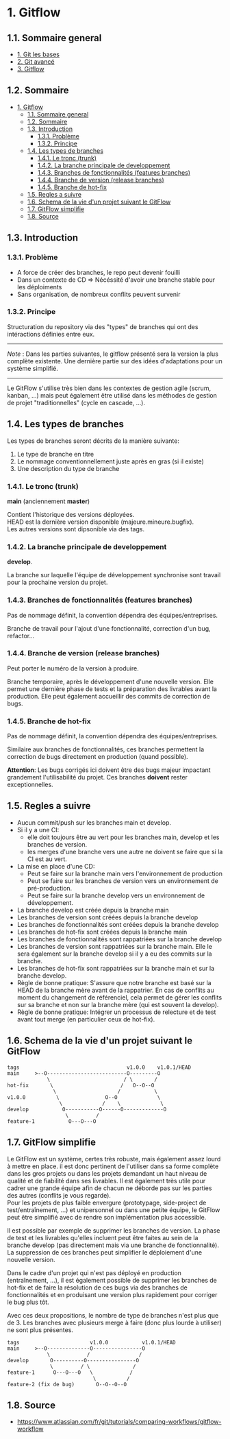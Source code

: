# 1. Gitflow

## 1.1. Sommaire general

- [1. Git les bases](.)
- [2. Git avancé](./2_Git_avance.md)
- [3. Gitflow](./3_Gitflow.md)

## 1.2. Sommaire

- [1. Gitflow](#1-gitflow)
  - [1.1. Sommaire general](#11-sommaire-general)
  - [1.2. Sommaire](#12-sommaire)
  - [1.3. Introduction](#13-introduction)
    - [1.3.1. Problème](#131-problème)
    - [1.3.2. Principe](#132-principe)
  - [1.4. Les types de branches](#14-les-types-de-branches)
    - [1.4.1. Le tronc (trunk)](#141-le-tronc-trunk)
    - [1.4.2. La branche principale de developpement](#142-la-branche-principale-de-developpement)
    - [1.4.3. Branches de fonctionnalités (features branches)](#143-branches-de-fonctionnalités-features-branches)
    - [1.4.4. Branche de version (release branches)](#144-branche-de-version-release-branches)
    - [1.4.5. Branche de hot-fix](#145-branche-de-hot-fix)
  - [1.5. Regles a suivre](#15-regles-a-suivre)
  - [1.6. Schema de la vie d'un projet suivant le GitFlow](#16-schema-de-la-vie-dun-projet-suivant-le-gitflow)
  - [1.7. GitFlow simplifie](#17-gitflow-simplifie)
  - [1.8. Source](#18-source)

## 1.3. Introduction

### 1.3.1. Problème

- A force de créer des branches, le repo peut devenir fouilli
- Dans un contexte de CD => Nécéssité d'avoir une branche stable pour les déploiments
- Sans organisation, de nombreux conflits peuvent survenir

### 1.3.2. Principe

Structuration du repository via des "types" de branches qui ont des intéractions définies entre eux.

---

*Note* : Dans les parties suivantes, le gitflow présenté sera la version la plus complète existente. Une dernière partie sur des idées d'adaptations pour un système simplifié.

---

Le GitFlow s'utilise très bien dans les contextes de gestion agile (scrum, kanban, ...) mais peut également être utilisé dans les méthodes de gestion de projet "traditionnelles" (cycle en cascade, ...).

## 1.4. Les types de branches

Les types de branches seront décrits de la manière suivante:

1. Le type de branche en titre
2. Le nommage conventionnellement juste après en gras (si il existe)
3. Une description du type de branche

### 1.4.1. Le tronc (trunk)

**main** (anciennement **master**)

Contient l'historique des versions déployées.  
HEAD est la dernière version disponible (majeure.mineure.bugfix).  
Les autres versions sont dipsonible via des tags.

### 1.4.2. La branche principale de developpement

**develop**.

La branche sur laquelle l'équipe de développement synchronise sont travail pour la prochaine version du projet.

### 1.4.3. Branches de fonctionnalités (features branches)

Pas de nommage définit, la convention dépendra des équipes/entreprises.

Branche de travail pour l'ajout d'une fonctionnalité, correction d'un bug, refactor...

### 1.4.4. Branche de version (release branches)

Peut porter le numéro de la version à produire.

Branche temporaire, après le développement d'une nouvelle version. Elle permet une dernière phase de tests et la préparation des livrables avant la production. Elle peut également accueillir des commits de correction de bugs.

### 1.4.5. Branche de hot-fix

Pas de nommage définit, la convention dépendra des équipes/entreprises.

Similaire aux branches de fonctionnalités, ces branches permettent la correction de bugs directement en production (quand possible).

**Attention**: Les bugs corrigés ici doivent être des bugs majeur impactant grandement l'utilisabilité du projet. Ces branches **doivent** rester exceptionnelles.

## 1.5. Regles a suivre

- Aucun commit/push sur les branches main et develop.
- Si il y a une CI:
  - elle doit toujours être au vert pour les branches main, develop et les branches de version.
  - les merges d'une branche vers une autre ne doivent se faire que si la CI est au vert.
- La mise en place d'une CD:
  - Peut se faire sur la branche main vers l'environnement de production
  - Peut se faire sur les branches de version vers un environnement de pré-production.
  - Peut se faire sur la branche develop vers un environnement de développement.
- La branche develop est créée depuis la branche main
- Les branches de version sont créées depuis la branche develop
- Les branches de fonctionnalités sont créées depuis la branche develop
- Les branches de hot-fix sont créées depuis la branche main
- Les branches de fonctionnalités sont rappatriées sur la branche develop
- Les branches de version sont rappatriées sur la branche main. Elle le sera également sur la branche develop si il y a eu des commits sur la branche.
- Les branches de hot-fix sont rappatriées sur la branche main et sur la branche develop.
- Règle de bonne pratique: S'assure que notre branche est basé sur la HEAD de la branche mère avant de la rappatrier. En cas de conflits au moment du changement de référenciel, cela permet de gérer les conflits sur sa branche et non sur la branche mère (qui est souvent la develop).
- Règle de bonne pratique: Intégrer un processus de relecture et de test avant tout merge (en particulier ceux de hot-fix).

## 1.6. Schema de la vie d'un projet suivant le GitFlow

```plaintext
tags                                   v1.0.0    v1.0.1/HEAD
main     >--O--------------------------O---------O
             \                        / \       /
hot-fix       \                      /   O--O--O
               \                    /           \
v1.0.0          \               O--O             \
                 \             /    \             \
develop           O-----------O------O-------------O
                   \         /
feature-1           O---O---O
```

## 1.7. GitFlow simplifie

Le GitFlow est un système, certes très robuste, mais également assez lourd à mettre en place. il est donc pertinent de l'utiliser dans sa forme complète dans les gros projets ou dans les projets demandant un haut niveau de qualité et de fiabilité dans ses livrables. Il est également très utile pour cadrer une grande équipe afin de chacun ne déborde pas sur les parties des autres (conflits je vous regarde).  
Pour les projets de plus faible envergure (prototypage, side-project de test/entraînement, ...) et unipersonnel ou dans une petite équipe, le GitFlow peut être simplifié avec de rendre son implémentation plus accessible.

Il est possible par exemple de supprimer les branches de version. La phase de test et les livrables qu'elles incluent peut être faites au sein de la branche develop (pas directement mais via une branche de fonctionnalité).  
La suppression de ces branches peut simplifier le déploiement d'une nouvelle version.

Dans le cadre d'un projet qui n'est pas déployé en production (entraînement, ...), il est également possible de supprimer les branches de hot-fix et de faire la résolution de ces bugs via des branches de fonctionnalités et en produisant une version plus rapidement pour corriger le bug plus tôt.

Avec ces deux propositions, le nombre de type de branches n'est plus que de 3. Les branches avec plusieurs merge à faire (donc plus lourde à utiliser) ne sont plus présentes.

```plaintext
tags                       v1.0.0           v1.0.1/HEAD
main     >--O--------------O----------------O
             \            /                /
develop       O----------O----------------O
              \         / \              /
feature-1      O---O---O   \            /
                            \          /
feature-2 (fix de bug)       O--O--O--O
```

## 1.8. Source

- <https://www.atlassian.com/fr/git/tutorials/comparing-workflows/gitflow-workflow>
